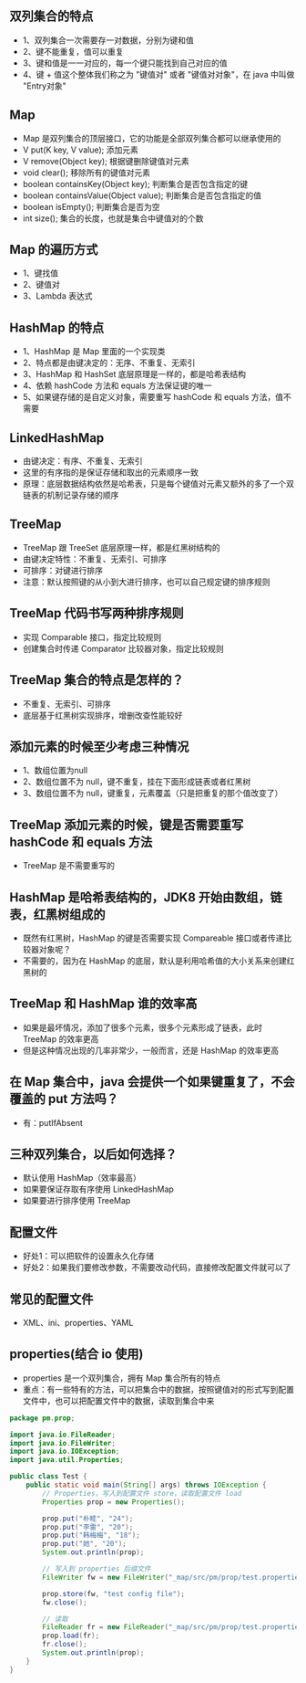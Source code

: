 ## 双列集合的特点
* 1、双列集合一次需要存一对数据，分别为键和值
* 2、键不能重复，值可以重复
* 3、键和值是一一对应的，每一个键只能找到自己对应的值
* 4、键 + 值这个整体我们称之为 "键值对" 或者 "键值对对象"，在 java 中叫做 "Entry对象"

## Map
* Map 是双列集合的顶层接口，它的功能是全部双列集合都可以继承使用的
* V put(K key, V value); 添加元素
* V remove(Object key); 根据键删除键值对元素
* void clear(); 移除所有的键值对元素
* boolean containsKey(Object key); 判断集合是否包含指定的键
* boolean containsValue(Object value); 判断集合是否包含指定的值
* boolean isEmpty(); 判断集合是否为空
* int size(); 集合的长度，也就是集合中键值对的个数
 
## Map 的遍历方式
* 1、键找值
* 2、键值对
* 3、Lambda 表达式

## HashMap 的特点
* 1、HashMap 是 Map 里面的一个实现类
* 2、特点都是由键决定的：无序、不重复、无索引
* 3、HashMap 和 HashSet 底层原理是一样的，都是哈希表结构
* 4、依赖 hashCode 方法和 equals 方法保证键的唯一
* 5、如果键存储的是自定义对象，需要重写 hashCode 和 equals 方法，值不需要

## LinkedHashMap
* 由键决定：有序、不重复、无索引
* 这里的有序指的是保证存储和取出的元素顺序一致
* 原理：底层数据结构依然是哈希表，只是每个键值对元素又额外的多了一个双链表的机制记录存储的顺序

## TreeMap
* TreeMap 跟 TreeSet 底层原理一样，都是红黑树结构的
* 由键决定特性：不重复、无索引、可排序
* 可排序：对键进行排序
* 注意：默认按照键的从小到大进行排序，也可以自己规定键的排序规则

## TreeMap 代码书写两种排序规则
* 实现 Comparable 接口，指定比较规则
* 创建集合时传递 Comparator 比较器对象，指定比较规则
 
## TreeMap 集合的特点是怎样的？
* 不重复、无索引、可排序
* 底层基于红黑树实现排序，增删改查性能较好

## 添加元素的时候至少考虑三种情况
* 1、数组位置为null
* 2、数组位置不为 null，键不重复，挂在下面形成链表或者红黑树
* 3、数组位置不为 null，键重复，元素覆盖（只是把重复的那个值改变了）

## TreeMap 添加元素的时候，键是否需要重写 hashCode 和 equals 方法
* TreeMap 是不需要重写的

## HashMap 是哈希表结构的，JDK8 开始由数组，链表，红黑树组成的
* 既然有红黑树，HashMap 的键是否需要实现 Compareable 接口或者传递比较器对象呢？
* 不需要的，因为在 HashMap 的底层，默认是利用哈希值的大小关系来创建红黑树的

## TreeMap 和 HashMap 谁的效率高
* 如果是最坏情况，添加了很多个元素，很多个元素形成了链表，此时 TreeMap 的效率更高
* 但是这种情况出现的几率非常少，一般而言，还是 HashMap 的效率更高

## 在 Map 集合中，java 会提供一个如果键重复了，不会覆盖的 put 方法吗？
* 有：putIfAbsent

## 三种双列集合，以后如何选择？
* 默认使用 HashMap（效率最高）
* 如果要保证存取有序使用 LinkedHashMap
* 如果要进行排序使用 TreeMap

## 配置文件
* 好处1：可以把软件的设置永久化存储
* 好处2：如果我们要修改参数，不需要改动代码，直接修改配置文件就可以了

## 常见的配置文件
* XML、ini、properties、YAML

## properties(结合 io 使用)
* properties 是一个双列集合，拥有 Map 集合所有的特点
* 重点：有一些特有的方法，可以把集合中的数据，按照键值对的形式写到配置文件中，也可以把配置文件中的数据，读取到集合中来
```java
package pm.prop;

import java.io.FileReader;
import java.io.FileWriter;
import java.io.IOException;
import java.util.Properties;

public class Test {
    public static void main(String[] args) throws IOException {
        // Properties，写入到配置文件 store，读取配置文件 load
        Properties prop = new Properties();

        prop.put("朴睦", "24");
        prop.put("李雷", "20");
        prop.put("韩梅梅", "18");
        prop.put("她", "20");
        System.out.println(prop);

        // 写入到 properties 后缀文件
        FileWriter fw = new FileWriter("_map/src/pm/prop/test.properties");

        prop.store(fw, "test config file");
        fw.close();

        // 读取
        FileReader fr = new FileReader("_map/src/pm/prop/test.properties");
        prop.load(fr);
        fr.close();
        System.out.println(prop);
    }
}
```